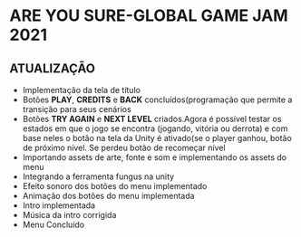 <h1>ARE YOU SURE-GLOBAL GAME JAM 2021</h1>

<h2> ATUALIZAÇÃO</h2>
<ul>
  <li> Implementação da tela de título</li>
  <li> Botões <b>PLAY</b>, <b>CREDITS</b> e <b>BACK</b> concluídos(programação que permite a transição para seus cenários</li>
  <li> Botões <b>TRY AGAIN</b> e <b>NEXT LEVEL</b> criados.Agora é possível testar os estados em que o jogo se encontra (jogando, vitória ou derrota) e 
  com base neles o botão na tela da Unity é ativado(se o player ganhou, botão de próximo nível. Se perdeu botão de recomeçar nível</li>
  <li> Importando assets de arte, fonte e som e implementando os assets do menu</li>
  <li> Integrando a ferramenta fungus na unity</li>
  <li> Efeito sonoro dos botões do menu implementado</li>
  <li>Animação dos botões do menu implementada</li>
  <li> Intro implementada</li>
  <li>Música da intro corrigida</li>
  <li>Menu Concluído</li>
</ul>
